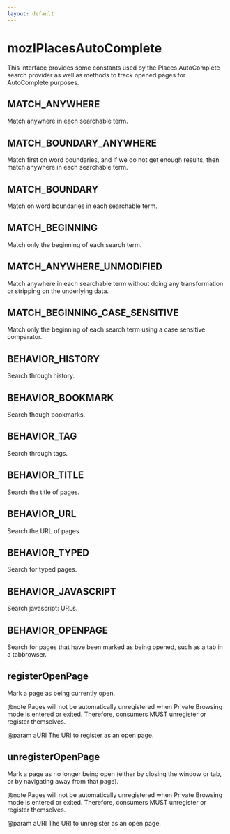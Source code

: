 ```yaml
---
layout: default
---
```


# mozIPlacesAutoComplete #

This interface provides some constants used by the Places AutoComplete
search provider as well as methods to track opened pages for AutoComplete
purposes.


## MATCH_ANYWHERE ##

Match anywhere in each searchable term.


## MATCH_BOUNDARY_ANYWHERE ##

Match first on word boundaries, and if we do not get enough results, then
match anywhere in each searchable term.


## MATCH_BOUNDARY ##

Match on word boundaries in each searchable term.


## MATCH_BEGINNING ##

Match only the beginning of each search term.


## MATCH_ANYWHERE_UNMODIFIED ##

Match anywhere in each searchable term without doing any transformation
or stripping on the underlying data.


## MATCH_BEGINNING_CASE_SENSITIVE ##

Match only the beginning of each search term using a case sensitive
comparator.


## BEHAVIOR_HISTORY ##

Search through history.


## BEHAVIOR_BOOKMARK ##

Search though bookmarks.


## BEHAVIOR_TAG ##

Search through tags.


## BEHAVIOR_TITLE ##

Search the title of pages.


## BEHAVIOR_URL ##

Search the URL of pages.


## BEHAVIOR_TYPED ##

Search for typed pages.


## BEHAVIOR_JAVASCRIPT ##

Search javascript: URLs.


## BEHAVIOR_OPENPAGE ##

Search for pages that have been marked as being opened, such as a tab
in a tabbrowser.


## registerOpenPage ##

Mark a page as being currently open.

@note Pages will not be automatically unregistered when Private Browsing
      mode is entered or exited.  Therefore, consumers MUST unregister or
      register themselves.

@param aURI
       The URI to register as an open page.


## unregisterOpenPage ##

Mark a page as no longer being open (either by closing the window or tab,
or by navigating away from that page).

@note Pages will not be automatically unregistered when Private Browsing
      mode is entered or exited.  Therefore, consumers MUST unregister or
      register themselves.

@param aURI
       The URI to unregister as an open page.

